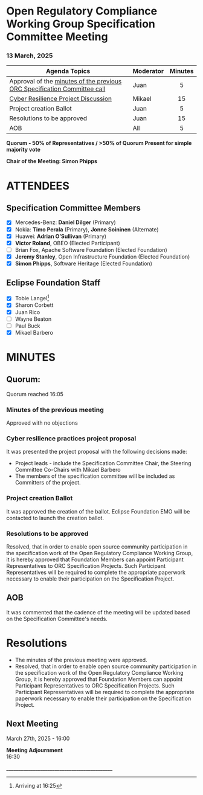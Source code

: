 # **Open Regulatory Compliance Working Group** Specification Committee Meeting

###  13 March, 2025 

| Agenda Topics | Moderator | Minutes |
| ----- | ----- | :---: |
| Approval of the [minutes of the previous ORC Specification Committee call](https://docs.google.com/document/d/1oVB_PI9KNVj5w5zOShxER80dDKhNip3PNuP51aqRMTU/edit?tab=t.0) | Juan | 5 |
| [Cyber Resilience Project Discussion](https://projects.eclipse.org/proposals/cyber-resilience-practices)  | Mikael | 15 |
| Project creation Ballot | Juan | 5 |
| Resolutions to be approved | Juan | 15 |
| AOB | All | 5 |

**Quorum \- 50% of Representatives / \>50% of Quorum Present for simple majority vote**  
   
**Chair of the Meeting: Simon Phipps**

# ATTENDEES

## Specification Committee Members

- [x] Mercedes-Benz:  **Daniel Dilger** (Primary)  
- [x] Nokia: **Timo Perala** (Primary), **Jonne Soininen** (Alternate)  
- [x] Huawei: **Adrian O’Sullivan** (Primary)  
- [x] **Victor Roland**, OBEO (Elected Participant)  
- [ ] Brian Fox, Apache Software Foundation (Elected Foundation)  
- [x] **Jeremy Stanley**, Open Infrastructure Foundation (Elected Foundation)  
- [x] **Simon Phipps**, Software Heritage (Elected Foundation)

## Eclipse Foundation Staff

- [x] Tobie Langel[^1]  
- [x] Sharon Corbett  
- [x] Juan Rico  
- [ ] Wayne Beaton  
- [ ] Paul Buck  
- [x] Mikael Barbero

# MINUTES

## Quorum: 

Quorum reached 16:05

### Minutes of the previous meeting

Approved with no objections

### Cyber resilience practices project proposal

It was presented the project proposal with the following decisions made:

- Project leads \- include the Specification Committee Chair, the Steering Committee Co-Chairs with Mikael Barbero  
- The members of the specification committee will be included as Committers of the project.

### Project creation Ballot

It was approved the creation of the ballot. Eclipse Foundation EMO will be contacted to launch the creation ballot.

### Resolutions to be approved

Resolved, that in order to enable open source community participation in the specification work of the Open Regulatory Compliance Working Group, it is hereby approved that Foundation Members can appoint Participant Representatives to ORC Specification Projects. Such Participant Representatives will be required to complete the appropriate paperwork necessary to enable their participation on the Specification Project.

## AOB

It was commented that the cadence of the meeting will be updated based on the Specification Committee's needs.

# Resolutions

* The minutes of the previous meeting were approved.  
* Resolved, that in order to enable open source community participation in the specification work of the Open Regulatory Compliance Working Group, it is hereby approved that Foundation Members can appoint Participant Representatives to ORC Specification Projects. Such Participant Representatives will be required to complete the appropriate paperwork necessary to enable their participation on the Specification Project.

## Next Meeting

March 27th, 2025 \- 16:00

**Meeting Adjournment**  
16:30

\_\_\_\_\_\_\_\_\_\_\_\_\_\_\_\_\_\_\_\_\_\_\_\_\_\_\_\_\_\_\_\_\_\_\_\_\_\_\_\_\_\_\_\_

[^1]:  Arriving at 16:25